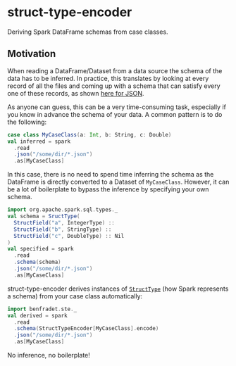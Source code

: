 # struct-type-encoder

Deriving Spark DataFrame schemas from case classes.

## Motivation

When reading a DataFrame/Dataset from a data source the schema of the data has to be inferred. In
practice, this translates by looking at every record of all the files and coming up with a schema
that can satisfy every one of these records, as shown [here for JSON](
https://github.com/apache/spark/blob/master/sql/core/src/main/scala/org/apache/spark/sql/execution/datasources/json/JsonInferSchema.scala).

As anyone can guess, this can be a very time-consuming task, especially if you know in advance the
schema of your data. A common pattern is to do the following:

```scala
case class MyCaseClass(a: Int, b: String, c: Double)
val inferred = spark
  .read
  .json("/some/dir/*.json")
  .as[MyCaseClass]
```

In this case, there is no need to spend time inferring the schema as the DataFrame is directly 
converted to a Dataset of `MyCaseClass`. However, it can be a lot of boilerplate to bypass the
inference by specifying your own schema.

```scala
import org.apache.spark.sql.types._
val schema = SructType(
  StructField("a", IntegerType) ::
  StructField("b", StringType) ::
  StructField("c", DoubleType) :: Nil
)
val specified = spark
  .read
  .schema(schema)
  .json("/some/dir/*.json")
  .as[MyCaseClass]
```

struct-type-encoder derives instances of [`StructType`](
http://spark.apache.org/docs/latest/api/scala/index.html#org.apache.spark.sql.types.StructType) (how
Spark represents a schema) from your case class automatically:

```scala
import benfradet.ste._
val derived = spark
  .read
  .schema(StructTypeEncoder[MyCaseClass].encode)
  .json("/some/dir/*.json")
  .as[MyCaseClass]
```

No inference, no boilerplate!